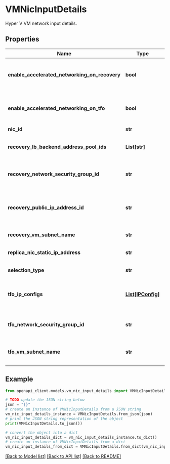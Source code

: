 # VMNicInputDetails

Hyper V VM network input details.

## Properties

Name | Type | Description | Notes
------------ | ------------- | ------------- | -------------
**enable_accelerated_networking_on_recovery** | **bool** | Whether the NIC has accelerated networking enabled. | [optional] 
**enable_accelerated_networking_on_tfo** | **bool** | Whether the test NIC has accelerated networking enabled. | [optional] 
**nic_id** | **str** | The nic Id. | [optional] 
**recovery_lb_backend_address_pool_ids** | **List[str]** | The target backend address pools for the NIC. | [optional] 
**recovery_network_security_group_id** | **str** | The id of the NSG associated with the NIC. | [optional] 
**recovery_public_ip_address_id** | **str** | The id of the public IP address resource associated with the NIC. | [optional] 
**recovery_vm_subnet_name** | **str** | Recovery VM subnet name. | [optional] 
**replica_nic_static_ip_address** | **str** | Replica nic static IP address. | [optional] 
**selection_type** | **str** | Selection type for failover. | [optional] 
**tfo_ip_configs** | [**List[IPConfig]**](IPConfig.md) | The IP configurations to be used by NIC during test failover. | [optional] 
**tfo_network_security_group_id** | **str** | The NSG to be used by NIC during test failover. | [optional] 
**tfo_vm_subnet_name** | **str** | The subnet to be used by NIC during test failover. | [optional] 

## Example

```python
from openapi_client.models.vm_nic_input_details import VMNicInputDetails

# TODO update the JSON string below
json = "{}"
# create an instance of VMNicInputDetails from a JSON string
vm_nic_input_details_instance = VMNicInputDetails.from_json(json)
# print the JSON string representation of the object
print(VMNicInputDetails.to_json())

# convert the object into a dict
vm_nic_input_details_dict = vm_nic_input_details_instance.to_dict()
# create an instance of VMNicInputDetails from a dict
vm_nic_input_details_from_dict = VMNicInputDetails.from_dict(vm_nic_input_details_dict)
```
[[Back to Model list]](../README.md#documentation-for-models) [[Back to API list]](../README.md#documentation-for-api-endpoints) [[Back to README]](../README.md)


